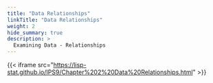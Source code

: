 ```yaml
---
title: "Data Relationships"
linkTitle: "Data Relationships"
weight: 2
hide_summary: true
description: >
  Examining Data - Relationships
---
```


{{< iframe src="https://lisp-stat.github.io/IPS9/Chapter%202%20Data%20Relationships.html" >}}
